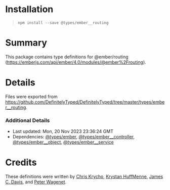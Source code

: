 # Installation
> `npm install --save @types/ember__routing`

# Summary
This package contains type definitions for @ember/routing (https://emberjs.com/api/ember/4.0/modules/@ember%2Frouting).

# Details
Files were exported from https://github.com/DefinitelyTyped/DefinitelyTyped/tree/master/types/ember__routing.

### Additional Details
 * Last updated: Mon, 20 Nov 2023 23:36:24 GMT
 * Dependencies: [@types/ember](https://npmjs.com/package/@types/ember), [@types/ember__controller](https://npmjs.com/package/@types/ember__controller), [@types/ember__object](https://npmjs.com/package/@types/ember__object), [@types/ember__service](https://npmjs.com/package/@types/ember__service)

# Credits
These definitions were written by [Chris Krycho](https://github.com/chriskrycho), [Krystan HuffMenne](https://github.com/gitKrystan), [James C. Davis](https://github.com/jamescdavis), and [Peter Wagenet](https://github.com/wagenet).
